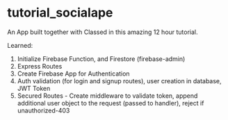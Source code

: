 # tutorial_socialape
An App built together with Classed in this amazing 12 hour tutorial.

Learned:
1. Initialize Firebase Function, and Firestore (firebase-admin)
2. Express Routes
3. Create Firebase App for Authentication
4. Auth validation (for login and signup routes), user creation in database, JWT Token
5. Secured Routes - Create middleware to validate token, append additional user object to the request (passed to handler), reject if unauthorized-403
